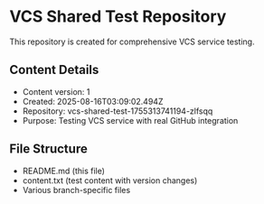 # VCS Shared Test Repository

This repository is created for comprehensive VCS service testing.

## Content Details
- Content version: 1
- Created: 2025-08-16T03:09:02.494Z
- Repository: vcs-shared-test-1755313741194-zlfsqq
- Purpose: Testing VCS service with real GitHub integration

## File Structure
- README.md (this file)
- content.txt (test content with version changes)
- Various branch-specific files
